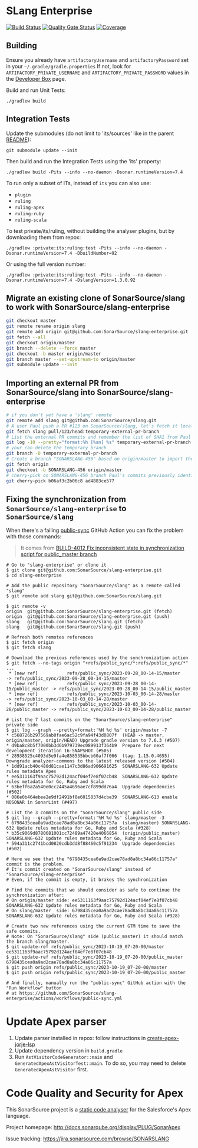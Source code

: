# SLang Enterprise

[![Build Status](https://api.cirrus-ci.com/github/SonarSource/slang-enterprise.svg?branch=master)](https://cirrus-ci.com/github/SonarSource/slang-enterprise)
[![Quality Gate Status](https://next.sonarqube.com/sonarqube/api/project_badges/measure?project=org.sonarsource.slang%3Aslang&metric=alert_status&token=sqb_8811ed1e8fa2ed1b4717cb3f2316ba0959aac1fe)](https://next.sonarqube.com/sonarqube/dashboard?id=org.sonarsource.slang%3Aslang)
[![Coverage](https://next.sonarqube.com/sonarqube/api/project_badges/measure?project=org.sonarsource.slang%3Aslang&metric=coverage&token=sqb_8811ed1e8fa2ed1b4717cb3f2316ba0959aac1fe)](https://next.sonarqube.com/sonarqube/dashboard?id=org.sonarsource.slang%3Aslang)

## Building

Ensure you already have `artifactoryUsername` and `artifactoryPassword` set in your `~/.gradle/gradle.properties`
If not, look for `ARTIFACTORY_PRIVATE_USERNAME` and `ARTIFACTORY_PRIVATE_PASSWORD` values in the [Developer Box](https://xtranet-sonarsource.atlassian.net/wiki/spaces/DEV/pages/776711/Developer+Box#DeveloperBox-Gradlesettings) page.

Build and run Unit Tests:

    ./gradlew build

## Integration Tests

Update the submodules (do not limit to 'its/sources' like in the parent [README](../README.md#integration-tests)):

    git submodule update --init

Then build and run the Integration Tests using the 'its' property:

    ./gradlew build -Pits --info --no-daemon -Dsonar.runtimeVersion=7.4

To run only a subset of ITs, instead of `its` you can also use:
* `plugin`
* `ruling`
* `ruling-apex`
* `ruling-ruby`
* `ruling-scala`

To test private/its/ruling, without building the analyser plugins, but by downloading them from repox:

    ./gradlew :private:its:ruling:test -Pits --info --no-daemon -Dsonar.runtimeVersion=7.4 -DbuildNumber=92

Or using the full version number:

    ./gradlew :private:its:ruling:test -Pits --info --no-daemon -Dsonar.runtimeVersion=7.4 -DslangVersion=1.3.0.92

## Migrate an existing clone of SonarSource/slang to work with SonarSource/slang-enterprise
```bash
git checkout master
git remote rename origin slang
git remote add origin git@github.com:SonarSource/slang-enterprise.git
git fetch --all
git checkout origin/master
git branch --delete --force master
git checkout -b master origin/master
git branch master --set-upstream-to origin/master
git submodule update --init
```

## Importing an external PR from SonarSource/slang into SonarSource/slang-enterprise
```bash
# if you don't yet have a 'slang' remote
git remote add slang git@github.com:SonarSource/slang.git
# A user Paul push a PR #123 on SonarSource/slang, let's fetch it locally
git fetch slang pull/123/head:temporary-external-pr-branch
# List the external PR commits and remember the list of SHA1 from Paul for the following "git cherry-pick"
git log -10 --pretty="format:%h [%an] %s" temporary-external-pr-branch
# your can delete the temporary branch
git branch -D temporary-external-pr-branch
# Create a branch "SONARSLANG-456" based on origin/master to import the external PR
git fetch origin
git checkout -b SONARSLANG-456 origin/master
# cherry-pick on SONARSLANG-456 branch Paul's commits previously identified
git cherry-pick b06af3c2b06c8 ad4883ce577
```

## Fixing the synchronization from `SonarSource/slang-enterprise` to `SonarSource/slang`

When there's a failing [public-sync](https://github.com/SonarSource/slang-enterprise/actions/workflows/public-sync.yml) GitHub Action you can
fix the problem with those commands:

> It comes from [BUILD-4012 Fix inconsistent state in synchronization script for public_master branch](https://sonarsource.atlassian.net/browse/BUILD-4012)

```shell
# Go to "slang-enterprise" or clone it
$ git clone git@github.com:SonarSource/slang-enterprise.git
$ cd slang-enterprise

# Add the public repository "SonarSource/slang" as a remote called "slang"
$ git remote add slang git@github.com:SonarSource/slang.git

$ git remote -v
origin	git@github.com:SonarSource/slang-enterprise.git (fetch)
origin	git@github.com:SonarSource/slang-enterprise.git (push)
slang	git@github.com:SonarSource/slang.git (fetch)
slang	git@github.com:SonarSource/slang.git (push)

# Refresh both remotes references
$ git fetch origin
$ git fetch slang

# Download the previous references used by the synchronization action 
$ git fetch --no-tags origin "+refs/public_sync/*:refs/public_sync/*"
...
 * [new ref]           refs/public_sync/2023-09-28_00-14-15/master        -> refs/public_sync/2023-09-28_00-14-15/master
 * [new ref]           refs/public_sync/2023-09-28_00-14-15/public_master -> refs/public_sync/2023-09-28_00-14-15/public_master
 * [new ref]           refs/public_sync/2023-10-03_00-14-28/master        -> refs/public_sync/2023-10-03_00-14-28/master
 * [new ref]           refs/public_sync/2023-10-03_00-14-28/public_master -> refs/public_sync/2023-10-03_00-14-28/public_master

# List the 7 last commits on the "SonarSource/slang-enterprise" private side
$ git log --graph --pretty=format:'%H %d %s' origin/master -7
* c568726b297569ab0fae6ac52c9fa94f43d0807f  (HEAD -> master, origin/master, origin/HEAD) Upgrade gradle version to 7.6.3 (#507)
* d9ba8c8b5f7000bb3d6b979739ec089913f364b9  Prepare for next development iteration 16-SNAPSHOT (#505)
* 28938525c4093d5e9fa4e858535bbcb60af7f066  (tag: 1.15.0.4655) Downgrade analyzer-commons to the latest released version (#504)
* 1dd91acb40c480d81cae1147c3d86ad906691625  SONARSLANG-632 Update rules metadata Apex
* ee5311163f9aac75792d124acf04ef7e8f07cb48  SONARSLANG-632 Update rules metadata for Go, Ruby and Scala
* 63beff6a2a540e0cc2445a4696ae7cf899dd76a4  Upgrade dependencies (#502)
* 086e0b464ebee2e9df2491bf8e6015837d4cbe39  SONARSLANG-613 enable NOSONAR in SonarLint (#497)

# List the 3 commits on the "SonarSource/slang" public side
$ git log --graph --pretty=format:'%H %d %s' slang/master -3
* 6798435cea0a9ad2cae78ad8a8bc34a86c11757a  (slang/master) SONARSLANG-632 Update rules metadata for Go, Ruby and Scala (#328)
* b35c9069d8780681001cc72489a47420e4066854  (origin/public_master) SONARSLANG-632 Update rules metadata for Go, Ruby and Scala
* 594a311c2741bcd0820cdb3dd8f88460c5f91234  Upgrade dependencies (#502)

# Here we see that the "6798435cea0a9ad2cae78ad8a8bc34a86c11757a" commit is the problem.
# It's commit created on "SonarSource/slang" instead of "SonarSource/slang-enterprise"
# Even, if the commit is empty, it brakes the synchronization 

# Find the commits that we should consider as safe to continue the synchronization after:
# On origin/master side: ee5311163f9aac75792d124acf04ef7e8f07cb48  SONARSLANG-632 Update rules metadata for Go, Ruby and Scala
# On slang/master  side: 6798435cea0a9ad2cae78ad8a8bc34a86c11757a  SONARSLANG-632 Update rules metadata for Go, Ruby and Scala (#328)

# Create two new references using the current GTM time to save the safe commits.
# Note: On "SonarSource/slang" side (public_master) it should match the branch slang/master.
$ git update-ref refs/public_sync/2023-10-19_07-20-00/master ee5311163f9aac75792d124acf04ef7e8f07cb48
$ git update-ref refs/public_sync/2023-10-19_07-20-00/public_master 6798435cea0a9ad2cae78ad8a8bc34a86c11757a
$ git push origin refs/public_sync/2023-10-19_07-20-00/master
$ git push origin refs/public_sync/2023-10-19_07-20-00/public_master

# And finally, manually run the "public-sync" GitHub action with the "Run Workflow" button
# at https://github.com/SonarSource/slang-enterprise/actions/workflows/public-sync.yml
```

# Update Apex parser
1. Update parser installed in repox: follow instructions in [create-apex-jorje-lsp](https://github.com/SonarSource/slang-enterprise/tree/master/private/create-apex-jorje-lsp)
2. Update dependency version in `build.gradle`
3. Run `AstVisitorCodeGenerator::main` and `GeneratedApexAstVisitorTest::main`. To do so, you may need to delete `GeneratedApexAstVisitor` first. 
 

# Code Quality and Security for Apex

This SonarSource project is a [static code analyser](https://en.wikipedia.org/wiki/Static_program_analysis) for the Salesforce's Apex language.

Project homepage:
http://docs.sonarqube.org/display/PLUG/SonarApex

Issue tracking:
https://jira.sonarsource.com/browse/SONARSLANG
